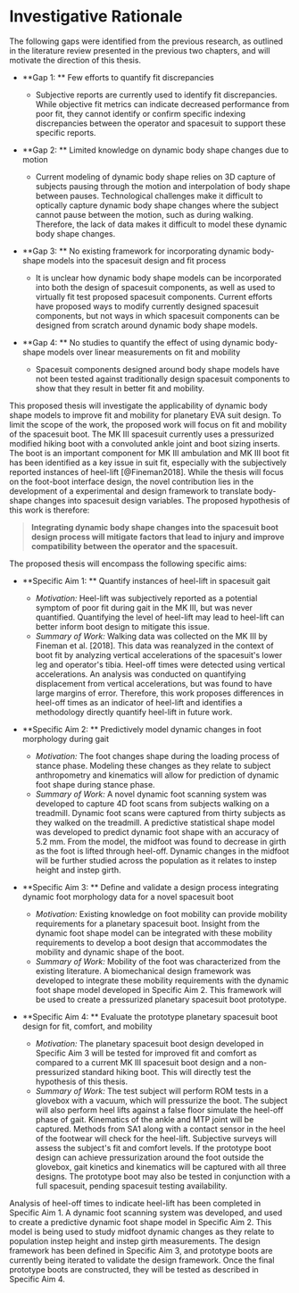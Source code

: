 # Investigative Rationale

The following gaps were identified from the previous research, as outlined in the literature review presented in the previous two chapters, and will motivate the direction of this thesis. 

- **Gap 1: ** Few efforts to quantify fit discrepancies
  - Subjective reports are currently used to identify fit discrepancies. While objective fit metrics can indicate decreased performance from poor fit, they cannot identify or confirm specific indexing discrepancies between the operator and spacesuit to support these specific reports.

- **Gap 2: ** Limited knowledge on dynamic body shape changes due to motion
  - Current modeling of dynamic body shape relies on 3D capture of subjects pausing through the motion and interpolation of body shape between pauses. Technological challenges make it difficult to optically capture dynamic body shape changes where the subject cannot pause between the motion, such as during walking. Therefore, the lack of data makes it difficult to model these dynamic body shape changes. 

- **Gap 3: ** No existing framework for incorporating dynamic body-shape models into the spacesuit design and fit process
  - It is unclear how dynamic body shape models can be incorporated into both the design of spacesuit components, as well as used to virtually fit test proposed spacesuit components. Current efforts have proposed ways to modify currently designed spacesuit components, but not ways in which spacesuit components can be designed from scratch around dynamic body shape models. 

- **Gap 4: ** No studies to quantify the effect of using dynamic body-shape models over linear measurements on fit and mobility
  - Spacesuit components designed around body shape models have not been tested against traditionally design spacesuit components to show that they result in better fit and mobility. 

This proposed thesis will investigate the applicability of dynamic body shape models to improve fit and mobility for planetary EVA suit design. 
To limit the scope of the work, the proposed work will focus on fit and mobility of the spacesuit boot.
The MK III spacesuit currently uses a pressurized modified hiking boot with a convoluted ankle joint and boot sizing inserts.
The boot is an important component for MK III ambulation and MK III boot fit has been identified as a key issue in suit fit, especially with the subjectively reported instances of heel-lift [@Fineman2018].
While the thesis will focus on the foot-boot interface design, the novel contribution lies in the development of a experimental and design framework to translate body-shape changes into spacesuit design variables.
The proposed hypothesis of this work is therefore:

> **Integrating dynamic body shape changes into the spacesuit boot design process will mitigate factors that lead to injury and improve compatibility between the operator and the spacesuit.** 

The proposed thesis will encompass the following specific aims:

- **Specific Aim 1: ** Quantify instances of heel-lift in spacesuit gait 
    - *Motivation:* Heel-lift was subjectively reported as a potential symptom of poor fit during gait in the MK III, but was never quantified. Quantifying the level of heel-lift may lead to heel-lift can better inform boot design to mitigate this issue. 
    - *Summary of Work:* Walking data was collected on the MK III by Fineman et al. [2018]. This data was reanalyzed in the context of boot fit by analyzing vertical accelerations of the spacesuit's lower leg and operator's tibia. Heel-off times were detected using vertical accelerations. An analysis was conducted on quantifying displacement from vertical accelerations, but was found to have large margins of error. Therefore, this work proposes differences in heel-off times as an indicator of heel-lift and identifies a methodology directly quantify heel-lift in future work.

- **Specific Aim 2: ** Predictively model dynamic changes in foot morphology during gait
    - *Motivation:* The foot changes shape during the loading process of stance phase. Modeling these changes as they relate to subject anthropometry and kinematics will allow for prediction of dynamic foot shape during stance phase. 
    - *Summary of Work:* A novel dynamic foot scanning system was developed to capture 4D foot scans from subjects walking on a treadmill. Dynamic foot scans were captured from thirty subjects as they walked on the treadmill. A predictive statistical shape model was developed to predict dynamic foot shape with an accuracy of 5.2 mm. From the model, the midfoot was found to decrease in girth as the foot is lifted through heel-off. Dynamic changes in the midfoot will be further studied across the population as it relates to instep height and instep girth. 

- **Specific Aim 3: ** Define and validate a design process integrating dynamic foot morphology data for a novel spacesuit boot 
    - *Motivation:* Existing knowledge on foot mobility can provide mobility requirements for a planetary spacesuit boot. Insight from the dynamic foot shape model can be integrated with these mobility requirements to develop a boot design that accommodates the mobility and dynamic shape of the boot. 
    - *Summary of Work:* Mobility of the foot was characterized from the existing literature. A biomechanical design framework was developed to integrate these mobility requirements with the dynamic foot shape model developed in Specific Aim 2. This framework will be used to create a pressurized planetary spacesuit boot prototype. 
- **Specific Aim 4: ** Evaluate the prototype planetary spacesuit boot design for fit, comfort, and mobility
    - *Motivation:* The planetary spacesuit boot design developed in Specific Aim 3 will be tested for improved fit and comfort as compared to a current MK III spacesuit boot design and a non-pressurized standard hiking boot. This will directly test the hypothesis of this thesis. 
    - *Summary of Work:* The test subject will perform ROM tests in a glovebox with a vacuum, which will pressurize the boot. The subject will also perform heel lifts against a false floor simulate the heel-off phase of gait. Kinematics of the ankle and MTP joint will be captured. Methods from SA1 along with a contact sensor in the heel of the footwear will check for the heel-lift. Subjective surveys will assess the subject's fit and comfort levels. If the prototype boot design can achieve pressurization around the foot outside the glovebox, gait kinetics and kinematics will be captured with all three designs. The prototype boot may also be tested in conjunction with a full spacesuit, pending spacesuit testing availability. 

Analysis of heel-off times to indicate heel-lift has been completed in Specific Aim 1. 
A dynamic foot scanning system was developed, and used to create a predictive dynamic foot shape model in Specific Aim 2. 
This model is being used to study midfoot dynamic changes as they relate to population instep height and instep girth measurements. 
The design framework has been defined in Specific Aim 3, and prototype boots are currently being iterated to validate the design framework. 
Once the final prototype boots are constructed, they will be tested as described in Specific Aim 4. 

